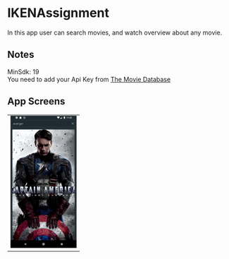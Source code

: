 # IKENAssignment
In this app user can search movies, and watch overview about any movie.

<H2>Notes</H2>
  <p>MinSdk: 19
  <br>You need to add your Api Key from <a href="https://www.themoviedb.org/documentation/api">The Movie Database</a>
    
<H2>App Screens</H2>
<table>
  <td><img src="https://github.com/mariohany/IKENAssignment/blob/master/ScreenShots/Screenshot_1558474349.png" hight="200" width="150"></td></tr>
</table>
